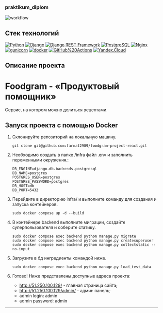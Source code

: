 ### praktikum_diplom

![workflow](https://github.com/farmat2909/foodgram-project-react/actions/workflows/main.yml/badge.svg)

## Стек технологий

[![Python](https://img.shields.io/badge/-Python-464646?style=flat-square&logo=Python)](https://www.python.org/)
[![Django](https://img.shields.io/badge/-Django-464646?style=flat-square&logo=Django)](https://www.djangoproject.com/)
[![Django REST Framework](https://img.shields.io/badge/-Django%20REST%20Framework-464646?style=flat-square&logo=Django%20REST%20Framework)](https://www.django-rest-framework.org/)
[![PostgreSQL](https://img.shields.io/badge/-PostgreSQL-464646?style=flat-square&logo=PostgreSQL)](https://www.postgresql.org/)
[![Nginx](https://img.shields.io/badge/-NGINX-464646?style=flat-square&logo=NGINX)](https://nginx.org/ru/)
[![gunicorn](https://img.shields.io/badge/-gunicorn-464646?style=flat-square&logo=gunicorn)](https://gunicorn.org/)
[![docker](https://img.shields.io/badge/-Docker-464646?style=flat-square&logo=docker)](https://www.docker.com/)
[![GitHub%20Actions](https://img.shields.io/badge/-GitHub%20Actions-464646?style=flat-square&logo=GitHub%20actions)](https://github.com/features/actions)
[![Yandex.Cloud](https://img.shields.io/badge/-Yandex.Cloud-464646?style=flat-square&logo=Yandex.Cloud)](https://cloud.yandex.ru/)

## Описание проекта
# Foodgram - «Продуктовый помощник»

Сервис, на котором можно делиться рецептами.

## Запуск проекта с помощью Docker

1. Склонируйте репозиторий на локальную машину.

    ```
    git clone git@github.com:farmat2909/foodgram-project-react.git
    ```

2. Необходимо создать в папке /infra файл .env и заполнить переменными окружения.:

    ```
    DB_ENGINE=django.db.backends.postgresql
    DB_NAME=postgres
    POSTGRES_USER=postgres
    POSTGRES_PASSWORD=postgres
    DB_HOST=db
    DB_PORT=5432
    ```

3. Перейдите в директорию infra/ и выполните команду для создания и запуска контейнеров.
    ```
    sudo docker compose up -d --build
    ```

4. В контейнере backend выполните миграции, создайте суперпользователя и соберите статику.

    ```
    sudo docker compose exec backend python manage.py migrate
    sudo docker compose exec backend python manage.py createsuperuser
    sudo docker compose exec backend python manage.py collectstatic --no-input 
    ```

5. Загрузите в бд ингредиенты командой ниже.

    ```
    sudo docker compose exec backend python manage.py load_test_data
    ```

6. Готово! Ниже представлены доступные адреса проекта:
    -  http://51.250.100.129/ - главная страница сайта;
    -  http://51.250.100.129/admin/ - админ панель;
    -  admin login: admin
    -  admin password: admin

---